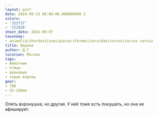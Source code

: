 ```yaml
---
layout: post
date: 2024-09-13 00:00:00.000000000 Z
colors:
- '323737'
- '212026'
shoot_date: 2024-09-07
taxonomy:
- animalia|chordata|aves|passeriformes|corvidae|corvus|corvus cornix
title: Ворона
author: Д.Г.
location: Москва
tags:
- животные
- птицы
- врановые
- серые вороны
gear:
- 70D
- 55-250mm
---
```

Опять воронушка, но другая. У неё тоже есть покушать, но она не афиширует.

